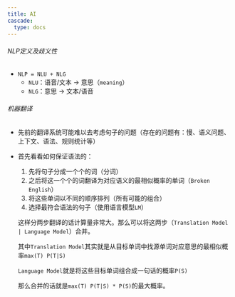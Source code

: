 ```yaml
---
title: AI
cascade:
  type: docs
---
```


###### NLP定义及歧义性

- `NLP = NLU + NLG`
  - `NLU`：语音/文本 -> 意思（`meaning`）
  - `NLG`：意思 -> 文本/语音

###### 机器翻译

- 先前的翻译系统可能难以去考虑句子的问题（存在的问题有：慢、语义问题、上下文、语法、规则统计等）

- 首先看看如何保证语法的：

  1. 先将句子分成一个个的词（分词）
  2. 之后将这一个个的词翻译为对应语义的最相似概率的单词（`Broken English`）
  3. 将这些单词以不同的顺序排列（所有可能的组合）
  4. 选择最符合语法的句子（使用语言模型`LM`）

  这样分两步翻译的话计算量非常大。那么可以将这两步（`Translation Model | Language Model`）合并。

  其中`Translation Model`其实就是从目标单词中找源单词对应意思的最相似概率`max(T) P(T|S)`

  `Language Model`就是将这些目标单词组合成一句话的概率`P(S)`

  那么合并的话就是`max(T) P(T|S) * P(S)`的最大概率。
